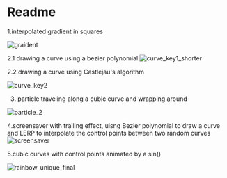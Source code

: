 # Readme
1.interpolated gradient in squares

![graident](https://user-images.githubusercontent.com/78485605/134755083-f19a2e7a-c06f-4def-9fcb-12069d8423f8.gif)

2.1 drawing a curve using a bezier polynomial
![curve_key1_shorter](https://user-images.githubusercontent.com/78485605/134755306-2f30cf7c-4036-4031-aa0b-487737da56b1.gif)



2.2 drawing a curve using Castlejau's algorithm


![curve_key2](https://user-images.githubusercontent.com/78485605/134755114-989da556-6a2a-406f-b350-276cc89e4ec0.gif)

3. particle traveling along a cubic curve and wrapping around

![particle_2](https://user-images.githubusercontent.com/78485605/134755311-269b6080-9883-4269-9fca-109b0615b3c7.gif)


4.screensaver with trailing effect, uisng Bezier polynomial to draw a curve and LERP to interpolate the control points between two random curves
![screensaver](https://user-images.githubusercontent.com/78485605/134755148-b465c129-26b3-486c-b70c-4094f3e1ec45.gif)

5.cubic curves with control points animated by a sin()


![rainbow_unique_final](https://user-images.githubusercontent.com/78485605/134756212-c37f6e67-6b68-4d07-a712-5fe57f6b336f.gif)
